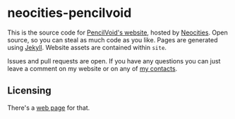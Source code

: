 # neocities-pencilvoid
This is the source code for [PencilVoid's website](https://pencilvoid.neocities.org/), hosted by [Neocities](https://neocities.org). Open source, so you can steal as much code as you like. Pages are generated using [Jekyll](https://jekyllrb.com). Website assets are contained within `site`.

Issues and pull requests are open. If you have any questions you can just leave a comment on my website or on any of [my contacts](https://pencilvoid.neocities.org/aboutme#otherplaces).

## Licensing
There's a [web page](https://pencilvoid.neocities.org/licensing) for that.
